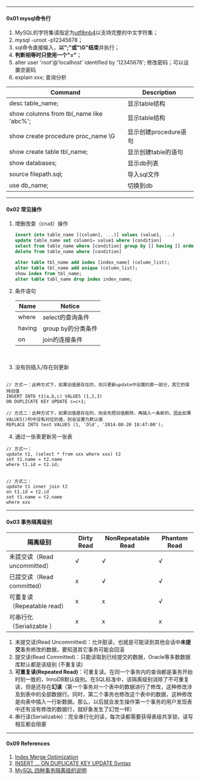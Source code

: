 

------

#### 0x01 mysql命令行

1. MySQL的字符集请指定为[utf8mb4](https://dev.mysql.com/doc/refman/5.6/en/charset-unicode-utf8mb4.html)以支持完整的中文字符集；
2. mysql -uroot -p12345678；
3. sql命令直接输入，**以";"或"\G"结束**并执行；
4. **判断相等时只使用一个"="**；
5. alter user 'root'@'localhost' identified by '12345678'; 修改密码；可以设置空密码
6. explain xxx; 查询分析




| Command            | Description                                                  |
| ------------------ | ------------------------------------------------------------ |
| desc table_name; | 显示table结构                                       |
| show columns from tbl_name like 'abc%'; | 显示table结构 |
| show create procedure proc_name \G | 显示创建procedure语句 |
| show create table tbl_name; | 显示创建table的语句 |
| show databases; | 显示db列表 |
| source filepath.sql; | 导入sql文件 |
| use db_name; | 切换到db |



------

#### 0x02 常见操作

1. 增删改查（crud）操作

   ```sql
   insert into table_name [(column1, ...)] values (value1, ...)
   update table_name set column1= value1 where [condition]
   select from table_name where [condition] group by [] having [] order by [] desc
   delete from table_name where [condition]
   
   alter table tbl_name add index [index_name] (column_list);
   alter table tbl_name add unique (column_list);
   show index from tbl_name;
   alter table tabl_name drop index index_name;
   ```

2. 条件语句

   | Name   | Notice             |
   | ------ | ------------------ |
   | where  | select的查询条件   |
   | having | group by的分类条件 |
   | on     | join的连接条件     |

​    

3. 没有则插入/存在则更新

```mysql

// 方式一：此种方式下，如果旧值是存在的，则只更新update中设置的那一部分，其它的保持旧值
INSERT INTO t1(a,b,c) VALUES (1,2,3)
ON DUPLICATE KEY UPDATE c=c+1;

// 方式二：此种方式下，如果旧值是存在的，则会先把旧值删除，再插入一条新的，因此如果VALUES()列中没有对应的值，则会设置为默认值
REPLACE INTO test VALUES (1, 'Old', '2014-08-20 18:47:00');

```



4. 通过一张表更新另一张表

```mysql
// 方式一：
update t1, (select * from xxx where xxx) t2
set t1.name = t2.name
where t1.id = t2.id;


// 方式二：
update t1 inner join t2
on t1.id = t2.id
set t1.name = t2.name
where xxx
```



---

#### 0x03 事务隔离级别



| 隔离级别 | Dirty Read | NonRepeatable Read | Phantom Read |
| -------- | ---------- | ------------------ | ------------ |
|      未提交读（Read uncommitted）  |      √                         | √        |             √             |
|       已提交读（Read committed）      |    x    |                     √             |          √       |
|       可重复读（Repeatable read）       |   x   |                   x                |     √          |
|        可串行化（Serializable ）    |          x  |                      x      |             x          |



1. 未提交读(Read Uncommitted)：允许脏读，也就是可能读到其他会话中**未提交**事务修改的数据，要知道其它事务可能会回滚
2. 提交读(Read Committed)：只能读取到已经提交的数据，Oracle等多数数据库默认都是该级别 (不重复读)
3. **可重复读(Repeated Read)**：可重复读。在同一个事务内的查询都是事务开始时刻一致的，InnoDB默认级别。在SQL标准中，该隔离级别消除了不可重复读，但是还存在**幻读**（第一个事务对一个表中的数据进行了修改，这种修改涉及到表中的全部数据行。同时，第二个事务也修改这个表中的数据，这种修改是向表中插入一行新数据。那么，以后就会发生操作第一个事务的用户发现表中还有没有修改的数据行，就好象发生了幻觉一样）
4. 串行读(Serializable)：完全串行化的读，每次读都需要获得表级共享锁，读写相互都会阻塞



------

#### 0x09 References

1. [Index Merge Optimization](https://dev.mysql.com/doc/refman/8.0/en/index-merge-optimization.html)
2. [INSERT ... ON DUPLICATE KEY UPDATE Syntax](https://dev.mysql.com/doc/refman/8.0/en/insert-on-duplicate.html)
3. [MySQL 四种事务隔离级的说明](https://www.cnblogs.com/zhoujinyi/p/3437475.html)